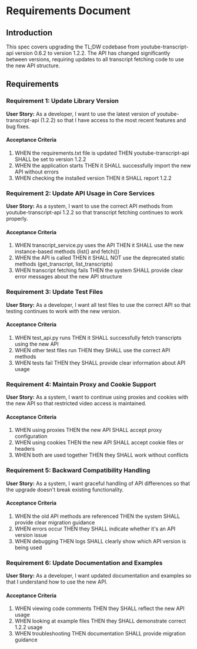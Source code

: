 # Requirements Document

## Introduction

This spec covers upgrading the TL;DW codebase from youtube-transcript-api version 0.6.2 to version 1.2.2. The API has changed significantly between versions, requiring updates to all transcript fetching code to use the new API structure.

## Requirements

### Requirement 1: Update Library Version

**User Story:** As a developer, I want to use the latest version of youtube-transcript-api (1.2.2) so that I have access to the most recent features and bug fixes.

#### Acceptance Criteria

1. WHEN the requirements.txt file is updated THEN youtube-transcript-api SHALL be set to version 1.2.2
2. WHEN the application starts THEN it SHALL successfully import the new API without errors
3. WHEN checking the installed version THEN it SHALL report 1.2.2

### Requirement 2: Update API Usage in Core Services

**User Story:** As a system, I want to use the correct API methods from youtube-transcript-api 1.2.2 so that transcript fetching continues to work properly.

#### Acceptance Criteria

1. WHEN transcript_service.py uses the API THEN it SHALL use the new instance-based methods (list() and fetch())
2. WHEN the API is called THEN it SHALL NOT use the deprecated static methods (get_transcript, list_transcripts)
3. WHEN transcript fetching fails THEN the system SHALL provide clear error messages about the new API structure

### Requirement 3: Update Test Files

**User Story:** As a developer, I want all test files to use the correct API so that testing continues to work with the new version.

#### Acceptance Criteria

1. WHEN test_api.py runs THEN it SHALL successfully fetch transcripts using the new API
2. WHEN other test files run THEN they SHALL use the correct API methods
3. WHEN tests fail THEN they SHALL provide clear information about API usage

### Requirement 4: Maintain Proxy and Cookie Support

**User Story:** As a system, I want to continue using proxies and cookies with the new API so that restricted video access is maintained.

#### Acceptance Criteria

1. WHEN using proxies THEN the new API SHALL accept proxy configuration
2. WHEN using cookies THEN the new API SHALL accept cookie files or headers
3. WHEN both are used together THEN they SHALL work without conflicts

### Requirement 5: Backward Compatibility Handling

**User Story:** As a system, I want graceful handling of API differences so that the upgrade doesn't break existing functionality.

#### Acceptance Criteria

1. WHEN the old API methods are referenced THEN the system SHALL provide clear migration guidance
2. WHEN errors occur THEN they SHALL indicate whether it's an API version issue
3. WHEN debugging THEN logs SHALL clearly show which API version is being used

### Requirement 6: Update Documentation and Examples

**User Story:** As a developer, I want updated documentation and examples so that I understand how to use the new API.

#### Acceptance Criteria

1. WHEN viewing code comments THEN they SHALL reflect the new API usage
2. WHEN looking at example files THEN they SHALL demonstrate correct 1.2.2 usage
3. WHEN troubleshooting THEN documentation SHALL provide migration guidance